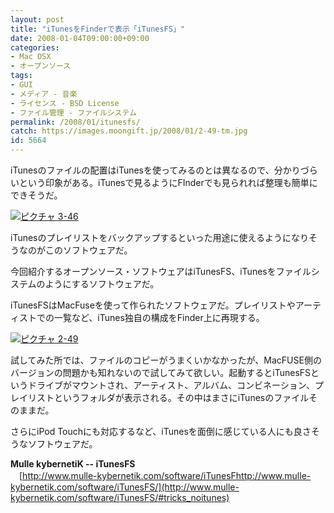 ```yaml
---
layout: post
title: "iTunesをFinderで表示「iTunesFS」"
date: 2008-01-04T09:00:00+09:00
categories:
- Mac OSX
- オープンソース
tags: 
- GUI
- メディア - 音楽
- ライセンス - BSD License
- ファイル管理 - ファイルシステム
permalink: /2008/01/itunesfs/
catch: https://images.moongift.jp/2008/01/2-49-tm.jpg
id: 5664
---
```

iTunesのファイルの配置はiTunesを使ってみるのとは異なるので、分かりづらいという印象がある。iTunesで見るようにFInderでも見られれば整理も簡単にできそうだ。   
  
[![ピクチャ 3-46](https://images.moongift.jp/2008/01/3-46-tm.jpg)](https://images.moongift.jp/2008/01/3-46.png)  
  
iTunesのプレイリストをバックアップするといった用途に使えるようになりそうなのがこのソフトウェアだ。   
  
今回紹介するオープンソース・ソフトウェアはiTunesFS、iTunesをファイルシステムのようにするソフトウェアだ。   
<!--more-->  
iTunesFSはMacFuseを使って作られたソフトウェアだ。プレイリストやアーティストでの一覧など、iTunes独自の構成をFinder上に再現する。   
  
[![ピクチャ 2-49](https://images.moongift.jp/2008/01/2-49-tm.jpg)](https://images.moongift.jp/2008/01/2-49.png)  
  
試してみた所では、ファイルのコピーがうまくいかなかったが、MacFUSE側のバージョンの問題かも知れないので試してみて欲しい。起動するとiTunesFSというドライブがマウントされ、アーティスト、アルバム、コンビネーション、プレイリストというフォルダが表示される。その中はまさにiTunesのファイルそのままだ。   
  
さらにiPod Touchにも対応するなど、iTunesを面倒に感じている人にも良さそうなソフトウェアだ。   
  
**Mulle kybernetiK -- iTunesFS**   
　[http://www.mulle-kybernetik.com/software/iTunesFhttp://www.mulle-kybernetik.com/software/iTunesFS/](http://www.mulle-kybernetik.com/software/iTunesFS/#tricks_noitunes)

